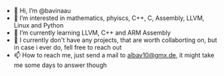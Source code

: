 - 👋 Hi, I’m @bavinaau
- 👀 I’m interested in mathematics, phyiscs, C++, C, Assembly, LLVM, Linux and Python 
- 🌱 I’m currently learning LLVM, C++ and  ARM Assembly
- 💞️ I currently don't have any projects,  that are worth collaborting on, but in case i ever do, fell free to reach out 
- 📫 How to reach me, just send a mail to albav10@gmx.de, it might take me some days to answer though

<!---
bavinaau/bavinaau is a ✨ special ✨ repository because its `README.md` (this file) appears on your GitHub profile.
You can click the Preview link to take a look at your changes.
--->
